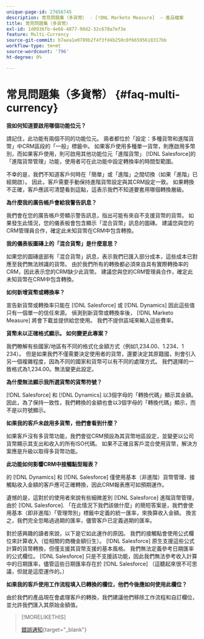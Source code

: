 ```yaml
---
unique-page-id: 27656745
description: 常見問題集（多貨幣） - [!DNL Marketo Measure]  — 產品檔案
title: 常見問題集（多貨幣）
exl-id: 1d0936fb-4e66-4877-98d2-32c678a7ef3e
feature: Multi-Currency
source-git-commit: b7aea1e0789b2f4f3fd4b250c0f66595618317bb
workflow-type: tm+mt
source-wordcount: '796'
ht-degree: 0%

---
```


# 常見問題集（多貨幣） {#faq-multi-currency}

**我如何知道要啟用哪個功能位元？**

請記住，此功能有兩個不同的功能位元。 兩者都位於「設定：多種貨幣和進階貨幣」中CRM區段的「一般」標籤中。 如果客戶使用多種單一貨幣，則應啟用多幣別，而如果客戶使用，則可啟用其他功能位元「進階貨幣」 [!DNL Salesforce]的「進階貨幣管理」功能，使用者可在此功能中設定轉換率的時間型範圍。

不幸的是，我們不知道客戶何時在「簡單」或「進階」之間切換（如果「進階」已經開啟）。 因此，客戶需要手動保持進階貨幣設定與其CRM設定一致。 如果轉換不正確，客戶應該可清楚看到這點，這表示我們不知道要套用哪個轉換層級。

**為什麼我的廣告帳戶會給我警告訊息？**

我們會在您的廣告帳戶旁顯示警告訊息，指出可能有來自不支援貨幣的貨幣。 如果發生此情況，您的儀表板會包含顯示「混合貨幣」訊息的圖磚。 建議您與您的CRM管理員合作，確定此未知貨幣在CRM中包含轉換。

**我的儀表板圖磚上的「混合貨幣」是什麼意思？**

如果您的圖磚底部有「混合貨幣」訊息，表示我們已匯入部分成本，這些成本已對應至我們無法辨識的貨幣。 由於我們所有的轉換都必須來自具有實際轉換率的CRM，因此表示您的CRM缺少此貨幣。 建議您與您的CRM管理員合作，確定此未知貨幣在CRM中包含轉換。

**如何新增貨幣或轉換率？**

宣告新貨幣或轉換率只能在 [!DNL Salesforce] 或 [!DNL Dynamics] 因此這些值只有一個單一的信任來源。 偵測到新貨幣或轉換率後， [!DNL Marketo Measure] 將會下載並提供給您使用。 我們不提供區域來輸入這些費率。

**貨幣未以正確格式顯示。 如何變更此專案？**

我們瞭解有些國家/地區有不同的格式化金額方式（例如1,234.00、1.234、1 234）。 但是如果我們不僅需要決定使用者的貨幣，還要決定其原籍國，則會引入另一個複雜程度，因為不同的國家和貨幣可以有不同的處理方式。 我們選擇的一致格式為1,234.00。無法變更此設定。

**為什麼無法顯示我所選貨幣的貨幣符號？**

[!DNL Salesforce] 和 [!DNL Dynamics] 以3個字母的「轉換代碼」顯示其金額。 因此，為了保持一致性，我們轉換的金額也會以3個字母的「轉換代碼」顯示，而不是以符號顯示。

**如果我的客戶未啟用多貨幣，他們會看到什麼？**

如果客戶沒有多貨幣功能，我們會從CRM預設為其貨幣地區設定，並變更以公司貨幣顯示其支出和收入的所有ISO代碼。 如果不正確且客戶混合使用貨幣，解決方案應是升級以取得多貨幣功能。

**此功能如何影響CRM中接觸點型報表？**

的 [!DNL Dynamics] 和 [!DNL Salesforce] 僅使用基本（非進階）貨幣管理、接觸點收入金額的客戶應可正確轉換，因此CRM報表應可如預期運作。

遺憾的是，這對於的使用者來說有些細微差別 [!DNL Salesforce] 進階貨幣管理，由於 [!DNL Salesforce]. 「在此情況下我們該做什麼」的簡短答案是，我們會使用基本（即非進階）「管理幣別」標籤中定義的統一匯率，來換算收入金額。 換言之，我們完全忽略過過期的匯率，儘管客戶已定義過期的匯率。

對於感興趣的讀者來說，以下是它如此運作的原因。 我們的接觸點會使用公式欄位來計算收入（從相關的商機金額衍生）。 [!DNL Salesforce] 原生支援這些公式計算的貨幣轉換，但僅支援其貨幣支援的基本風格。 我們無法定義參考日期匯率的公式欄位。 [!DNL Salesforce] 只是不支援該功能，因此我們無法參考收入計算中的日期匯率，儘管這些日期匯率存在於 [!DNL Salesforce] （這聽起來很不可思議，但就是這麼運作的。）

**如果我的客戶使用工作流程填入已轉換的欄位，他們今後應如何使用此欄位？**

由於我們的產品現在會處理客戶的轉換，我們建議他們移除工作流程和自訂欄位，並允許我們匯入其原始金額值。

>[!MORELIKETHIS]
>
>[錯誤通知](/help/configuration-and-setup/getting-started-with-marketo-measure/error-notifications.md){target="_blank"}
